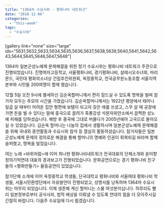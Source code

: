 ```yaml
---
title: "1364차 수요시위 - 평화나비 네트워크"
date: "2018-12-06"
categories: 
  - "this-week"
tags: 
  - "수요시위"
---
```


\[gallery link="none" size="large" ids="5631,5632,5633,5634,5635,5636,5637,5638,5639,5640,5641,5642,5643,5644,5645,5646,5647,5648"\]

1364차 일본군성노예제 문제해결을 위한 정기 수요시위는 평화나비 네트워크 주관으로 진행되었습니다. 진명여자고등학교, 서울평화나비, 경기평화나비, 살레시오수녀회, 마리몬드, 국민대 평화의소녀상 건립추진위원회, 옥정중학교, 전국공무원노동조합 서울지역본부와 시민들 200여명이 함께 했습니다.

12월 5일 오전 9시에 별세하신 김순옥할머니께서 편히 잠드실 수 있도록 명복을 빌며 참가자 모두는 추모의 시간을 가졌습니다. 김순옥할머니께서는 1922년 평양에서 태어나 일곱 살 때부터 어려운 집안 형편에 보탬이 되고자 갖은 애를 쓰셨고, 스무 살 때 공장에 가면 돈을 벌 수 있다는 말에 중국으로 끌려가 흑룡강성 석문자위안소에서 끔찍한 성노예 피해를 당하셨습니다. 해방 후 중국에 그대로 머물다가 2005년에야 고국으로 돌아오실 수 있었습니다. 김순옥 할머니는 나눔의 집에서 생활하시며 일본군성노예제 문제해결을 위해 국내외 증언활동과 수요시위 참석 등 열심히 활동하셨습니다. 참가자들은 일본군성노예제 문제의 정의로운 해결을 통해 할머니의 명예와 인권이 회복되길 바라며 함께 슬퍼했고, 명복을 빌었습니다.

여는 노래 <바위처럼>에 이어 최나현 평화나비네트워크 전국대표의 단체소개와 윤미향 정의기억연대 대표의 경과보고가 진행되었습니다. 문화공연으로는 경기 평화나비 친구들의 <평화만들기> 율동공연이 있었습니다.

참가단체 소개에 이어 옥정중학교 학생들, 단국대학교 평화나비와 서울여대 평화나비 학생들, 서울시민환영단에서 자유발언이 진행되었고, 성명서를 낭독하며 1364차 수요시위는 마무리 되었습니다. 이제 생존해 계신 할머니는 스물 여섯분이십니다. 하루라도 빨리 일본정부로부터 공식사죄, 법적 배상을 이뤄낼 수 있도록 연대의 힘을 더 모아주시길 간절히 바랍니다. 다음주 수요일에 다시 뵙겠습니다.
